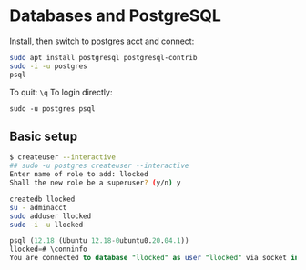# Databases and PostgreSQL

Install, then switch to postgres acct and connect:
```sh
sudo apt install postgresql postgresql-contrib
sudo -i -u postgres
psql
```
To quit: `\q`
To login directly: 
```
sudo -u postgres psql
```

## Basic setup 

```sh
$ createuser --interactive
## sudo -u postgres createuser --interactive
Enter name of role to add: llocked
Shall the new role be a superuser? (y/n) y
```
```sh
createdb llocked
su - adminacct
sudo adduser llocked
sudo -i -u llocked
```
```sql
psql (12.18 (Ubuntu 12.18-0ubuntu0.20.04.1))
llocked=# \conninfo
You are connected to database "llocked" as user "llocked" via socket in "/var/run/postgresql" at port "5433".
```

